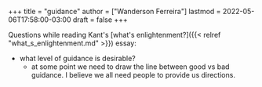 +++
title = "guidance"
author = ["Wanderson Ferreira"]
lastmod = 2022-05-06T17:58:00-03:00
draft = false
+++

Questions while reading Kant's [what's enlightenment?]({{< relref "what_s_enlightenment.md" >}}) essay:

-   what level of guidance is desirable?
    -   at some point we need to draw the line between good vs bad guidance. I
        believe we all need people to provide us directions.
